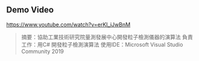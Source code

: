 ## Demo Video
https://www.youtube.com/watch?v=erKI_iJwBnM

>摘要：協助工業技術研究院量測發展中心開發粒子檢測儀器的演算法
>負責工作：用C# 開發粒子檢測演算法
>使用IDE：Microsoft Visual Studio Community 2019

